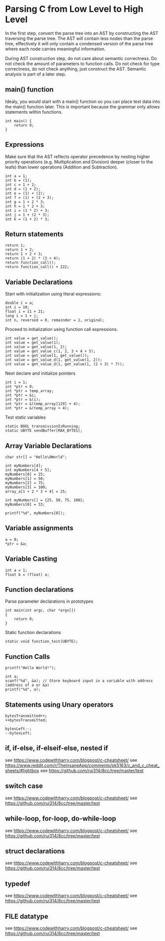 # Parsing C from Low Level to High Level

In the first step, convert the parse tree into an AST by constructing the AST traversing the parse tree. The AST will contain less nodes than the parse tree, effectively it will only contain a condensed version of the parse tree where each node carries meaningful information.

During AST construction step, do not care about semantic correctness. Do not check the amount of parameters to function calls. Do not check for type correctness, do not check anything, just construct the AST. Semantic analysis is part of a later step.

## main() function

Idealy, you would start with a main() function so you can place test data into the main() function later.
This is important because the grammar only allows statements within functions.

```
int main() {
    return 0;
}
```

## Expressions

Make sure that the AST reflects operator precedence by nesting higher priority operations (e.g. Multiplication and Division) deeper (closer to the leafs) than lower operations (Addition and Subtraction).

```
int a = 1;
int b = (1);
int c = 1 + 2;
int d = (1 + 2);
int e = (1) + (2);
int f = (1) + (2 + 3);
int g = 1 + 2 * 3;
int h = 1 * 2 + 3;
int i = (1 * 2) + 3;
int j = 1 + (2 * 3);
int k = (1 + 2) * 3;
```

## Return statements

```
return 1;
return 1 + 2;
return 1 + 2 + 3;
return (1 + 2) * (3 + 4);
return function_call();
return function_call() + 222;
```

## Variable Declarations

Start with initialization using literal expressions:

```
double i = a;
int i = 10;
float i = 11 + 21;
long i = 1 + j;
int n, reversed = 0, remainder = 1, original;
```

Proceed to initialization using function call expressions.

```
int value = get_value();
int value = get_value(1);
int value = get_value(1, 2);
int value = get_value_c(1, 2, 3 + 4 + 5);
int value = get_value(1, get_value());
int value = get_value_d(1, get_value(1, 2));
int value = get_value_d(1, get_value(1, (2 + 3) * 7));
```

Next declare and initialize pointers

```
int i = 1;
int *ptr = 0;
int *ptr = temp_array;
int *ptr = &i;
int *ptr = &(i);
int *ptr = &(temp_array[129] + 4);
int *ptr = &(temp_array + 4);
```

Test static variables

```
static BOOL transmissionIsRunning;
static UBYTE sendBuffer[MAX_BYTES];
```

## Array Variable Declarations

```
char str[] = "Hello\0World";

int myNumbers[4];
int myNumbers[4 + 5];
myNumbers[0] = 25;
myNumbers[1] = 50;
myNumbers[2] = 75;
myNumbers[3] = 100;
array_a[1 + 2 * 3 + 4] = 25;

int myNumbers[] = {25, 50, 75, 100};
myNumbers[0] = 33;

printf("%d", myNumbers[0]);
```

## Variable assignments

```
a = 0;
*ptr = &a;
```

## Variable Casting

```
int a = 1;
float b = (float) a;
```

## Function declarations

Parse parameter declarations in prototypes

```
int main(int argc, char *argv[])
{
    return 0;
}
```

Static function declarations

```
static void function_test(UBYTE);
```

## Function Calls

```
printf("Hello World!");

int a;
scanf("%d", &a); // Store keyboard input in a variable with address (address of a or &a)
printf("%d", a);
```

## Statements using Unary operators

```
bytesTransmitted++;
++bytesTransmitted;

bytesLeft--;
--bytesLeft;
```

## if, if-else, if-elseif-else, nested if

see https://www.codewithharry.com/blogpost/c-cheatsheet/
see https://www.reddit.com/r/TheInsaneApp/comments/pk5163/c_and_c_cheat_sheets/#lightbox
see https://github.com/rui314/8cc/tree/master/test

## switch case

see https://www.codewithharry.com/blogpost/c-cheatsheet/
see https://github.com/rui314/8cc/tree/master/test

## while-loop, for-loop, do-while-loop

see https://www.codewithharry.com/blogpost/c-cheatsheet/
see https://github.com/rui314/8cc/tree/master/test

## struct declarations

see https://www.codewithharry.com/blogpost/c-cheatsheet/
see https://github.com/rui314/8cc/tree/master/test

## typedef

see https://www.codewithharry.com/blogpost/c-cheatsheet/
see https://github.com/rui314/8cc/tree/master/test

## FILE datatype

see https://www.codewithharry.com/blogpost/c-cheatsheet/
see https://github.com/rui314/8cc/tree/master/test